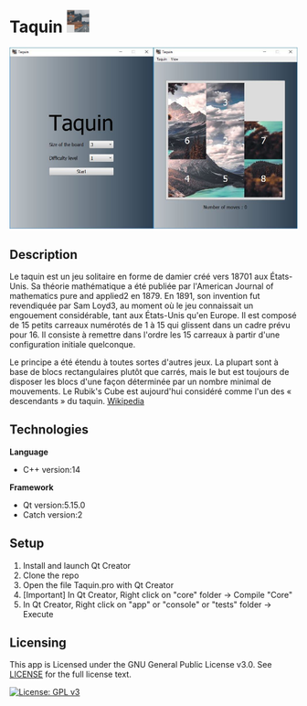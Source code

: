 # Taquin <img src="./app/resources/img/logo.jpg" width="40" height="40">

<img src="./app/resources/img/synopsis.jpg">

## Description

Le taquin est un jeu solitaire en forme de damier créé vers 18701 aux États-Unis. Sa théorie mathématique a été publiée par l'American Journal of mathematics pure and applied2 en 1879. En 1891, son invention fut revendiquée par Sam Loyd3, au moment où le jeu connaissait un engouement considérable, tant aux États-Unis qu'en Europe. Il est composé de 15 petits carreaux numérotés de 1 à 15 qui glissent dans un cadre prévu pour 16. Il consiste à remettre dans l'ordre les 15 carreaux à partir d'une configuration initiale quelconque.

Le principe a été étendu à toutes sortes d'autres jeux. La plupart sont à base de blocs rectangulaires plutôt que carrés, mais le but est toujours de disposer les blocs d'une façon déterminée par un nombre minimal de mouvements. Le Rubik's Cube est aujourd'hui considéré comme l'un des « descendants » du taquin. [Wikipedia](https://fr.wikipedia.org/wiki/Taquin)

## Technologies

**Language**

- C++ version:14

**Framework**

- Qt version:5.15.0  
- Catch version:2

## Setup

1. Install and launch Qt Creator
2. Clone the repo
3. Open the file Taquin.pro with Qt Creator
4. [Important] In Qt Creator, Right click on "core" folder -> Compile "Core"
5. In Qt Creator, Right click on "app" or "console" or "tests" folder -> Execute

## Licensing

This app is Licensed under the GNU General Public License v3.0. See [LICENSE](LICENSE) for the full license text.

[![License: GPL v3](https://img.shields.io/badge/License-GPLv3-blue.svg)](https://www.gnu.org/licenses/gpl-3.0)
